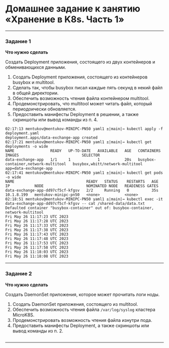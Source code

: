 # Домашнее задание к занятию «Хранение в K8s. Часть 1»

------

### Задание 1 

**Что нужно сделать**

Создать Deployment приложения, состоящего из двух контейнеров и обменивающихся данными.

1. Создать Deployment приложения, состоящего из контейнеров busybox и multitool.
2. Сделать так, чтобы busybox писал каждые пять секунд в некий файл в общей директории.
3. Обеспечить возможность чтения файла контейнером multitool.
4. Продемонстрировать, что multitool может читать файл, который периодоически обновляется.
5. Предоставить манифесты Deployment в решении, а также скриншоты или вывод команды из п. 4.

```
02:17:13 mentukov@mentukov-MINIPC-PN50 yaml1 ±|main|→ kubectl apply -f deployment.yaml
deployment.apps/data-exchange-app created
02:17:21 mentukov@mentukov-MINIPC-PN50 yaml1 ±|main|→ kubectl get deployments -o wide
NAME                READY   UP-TO-DATE   AVAILABLE   AGE   CONTAINERS                            IMAGES                            SELECTOR
data-exchange-app   1/1     1            1           20s   busybox-container,network-multitool   busybox,wbitt/network-multitool   app=data-exchange-app
02:17:41 mentukov@mentukov-MINIPC-PN50 yaml1 ±|main|→ kubectl get pods -o wide
NAME                                READY   STATUS    RESTARTS   AGE   IP           NODE                   NOMINATED NODE   READINESS GATES
data-exchange-app-dd97cf5cf-kfgsv   2/2     Running   0          35s   10.1.8.199   mentukov-minipc-pn50   <none>           <none>
02:18:51 mentukov@mentukov-MINIPC-PN50 yaml1 ±|main|→ kubectl exec -it data-exchange-app-dd97cf5cf-kfgsv -- cat /shared-data/data.txt
Defaulted container "busybox-container" out of: busybox-container, network-multitool
Fri May 26 11:17:23 UTC 2023
Fri May 26 11:17:28 UTC 2023
Fri May 26 11:17:33 UTC 2023
Fri May 26 11:17:38 UTC 2023
Fri May 26 11:17:43 UTC 2023
Fri May 26 11:17:48 UTC 2023
Fri May 26 11:17:53 UTC 2023
Fri May 26 11:17:58 UTC 2023
Fri May 26 11:18:03 UTC 2023
Fri May 26 11:18:08 UTC 2023

```

------

### Задание 2

**Что нужно сделать**

Создать DaemonSet приложения, которое может прочитать логи ноды.

1. Создать DaemonSet приложения, состоящего из multitool.
2. Обеспечить возможность чтения файла `/var/log/syslog` кластера MicroK8S.
3. Продемонстрировать возможность чтения файла изнутри пода.
4. Предоставить манифесты Deployment, а также скриншоты или вывод команды из п. 2.

```

```

------
